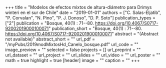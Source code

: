 +++
title = "Modelos de efectos mixtos de altura-diámetro para Drimys winteri en el sur de Chile"
date = "2019-01-01"
authors = ["C. Salas-Eljatib", "P. Corvalan", "N. Pino", "P. J. Donoso", "D. P. Soto"]
publication_types = ["2"]
publication = "Bosque, 40(1) : 71--80. https://doi.org/10.4067/S0717-92002019000100071"
publication_short = "Bosque, 40(1) : 71--80. https://doi.org/10.4067/S0717-92002019000100071"
abstract = "(Abstract not available)"
abstract_short = ""
url_pdf = "/myPubs/2019modMixtosHd_Canelo_bosque.pdf"
url_code = ""
image_preview = ""
selected = false
projects = []
url_preprint = ""
url_dataset = ""
url_project = ""
url_slides = ""
url_video = ""
url_poster = ""
math = true
highlight = true
[header]
image = ""
caption = ""
+++
